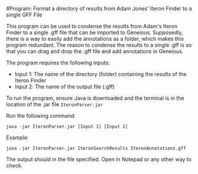 #Program: Format a directory of results from Adam Jones' Iteron Finder to a single GFF File

This program can be used to condense the results from Adam's Iteron Finder to a single .gff file that can be imported to Geneious. Supposedly, there is a way to easily add the annotations as a folder, which makes this program redundant. The reason to condense the results to a single .gff is so that you can drag and drop the .gff file and add annotations in Geneious.

The program requires the following inputs:

- Input 1: The name of the directory (folder) containing the results of the Iteron Finder
- Input 2: The name of the output file (.gff)

To run the program, ensure Java is downloaded and the terminal is in the location of the .jar file ```IteronParser.jar```

Run the following command: 
```
java -jar IteronParser.jar [Input 1] [Input 2]
```
Example: 
```
java -jar IteronParser.jar IteronSearchResults IteronAnnotations.gff
```
The output should in the file specified. Open in Notepad or any other way to check.